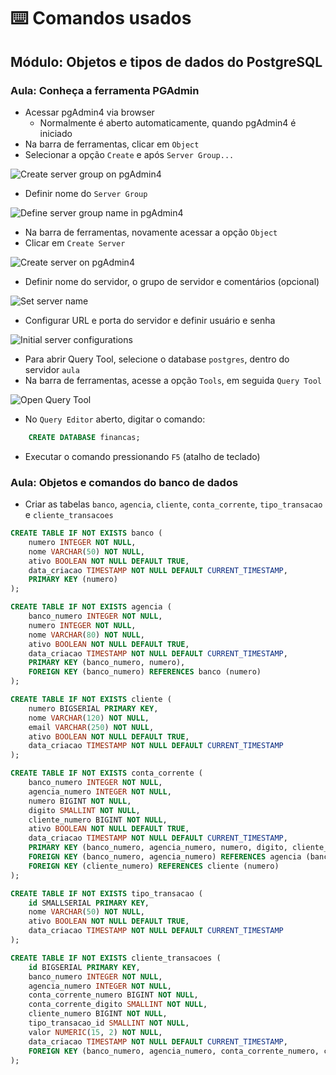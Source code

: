 # ⌨️ Comandos usados


## Módulo: Objetos e tipos de dados do PostgreSQL

### Aula: Conheça a ferramenta PGAdmin

- Acessar pgAdmin4 via browser
   - Normalmente é aberto automaticamente, quando pgAdmin4 é iniciado
- Na barra de ferramentas, clicar em `Object`
- Selecionar a opção `Create` e após `Server Group...`

![Create server group on pgAdmin4](./.github/pgAdmin-create-server-group-option.png)


- Definir nome do `Server Group`

![Define server group name in pgAdmin4](./.github/pgAdmin-create-server-group-name.png)


- Na barra de ferramentas, novamente acessar a opção `Object`
- Clicar em `Create Server`

![Create server on pgAdmin4](./.github/pgAdmin-create-server-option.png)


- Definir nome do servidor, o grupo de servidor e comentários (opcional)

![Set server name](./.github/pgAdmin-set-server-name.png)


- Configurar URL e porta do servidor e definir usuário e senha

![Initial server configurations](./.github/pgAdmin-initial-server-configurations.png)


- Para abrir Query Tool, selecione o database `postgres`, dentro do servidor `aula`
- Na barra de ferramentas, acesse a opção `Tools`, em seguida `Query Tool`

![Open Query Tool](./.github/pgAdmin-open-query-tool.png)


- No `Query Editor` aberto, digitar o comando:

```sql
    CREATE DATABASE financas;

```

- Executar o comando pressionando `F5` (atalho de teclado)


### Aula: Objetos e comandos do banco de dados

- Criar as tabelas `banco`, `agencia`, `cliente`, `conta_corrente`, `tipo_transacao` e `cliente_transacoes`

```sql
CREATE TABLE IF NOT EXISTS banco (
	numero INTEGER NOT NULL,
	nome VARCHAR(50) NOT NULL,
	ativo BOOLEAN NOT NULL DEFAULT TRUE,
	data_criacao TIMESTAMP NOT NULL DEFAULT CURRENT_TIMESTAMP,
	PRIMARY KEY (numero)
);

CREATE TABLE IF NOT EXISTS agencia (
	banco_numero INTEGER NOT NULL,
	numero INTEGER NOT NULL,
	nome VARCHAR(80) NOT NULL,
	ativo BOOLEAN NOT NULL DEFAULT TRUE,
	data_criacao TIMESTAMP NOT NULL DEFAULT CURRENT_TIMESTAMP,
	PRIMARY KEY (banco_numero, numero),
	FOREIGN KEY (banco_numero) REFERENCES banco (numero)
);

CREATE TABLE IF NOT EXISTS cliente (
	numero BIGSERIAL PRIMARY KEY,
	nome VARCHAR(120) NOT NULL,
	email VARCHAR(250) NOT NULL,
	ativo BOOLEAN NOT NULL DEFAULT TRUE,
	data_criacao TIMESTAMP NOT NULL DEFAULT CURRENT_TIMESTAMP
);

CREATE TABLE IF NOT EXISTS conta_corrente (
	banco_numero INTEGER NOT NULL,
	agencia_numero INTEGER NOT NULL,
	numero BIGINT NOT NULL,
	digito SMALLINT NOT NULL,
	cliente_numero BIGINT NOT NULL,
	ativo BOOLEAN NOT NULL DEFAULT TRUE,
	data_criacao TIMESTAMP NOT NULL DEFAULT CURRENT_TIMESTAMP,
	PRIMARY KEY (banco_numero, agencia_numero, numero, digito, cliente_numero),
	FOREIGN KEY (banco_numero, agencia_numero) REFERENCES agencia (banco_numero, numero),
	FOREIGN KEY (cliente_numero) REFERENCES cliente (numero)
);

CREATE TABLE IF NOT EXISTS tipo_transacao (
	id SMALLSERIAL PRIMARY KEY,
	nome VARCHAR(50) NOT NULL,
	ativo BOOLEAN NOT NULL DEFAULT TRUE,
	data_criacao TIMESTAMP NOT NULL DEFAULT CURRENT_TIMESTAMP
);

CREATE TABLE IF NOT EXISTS cliente_transacoes (
	id BIGSERIAL PRIMARY KEY,
	banco_numero INTEGER NOT NULL,
	agencia_numero INTEGER NOT NULL,
	conta_corrente_numero BIGINT NOT NULL,
	conta_corrente_digito SMALLINT NOT NULL,
	cliente_numero BIGINT NOT NULL,
	tipo_transacao_id SMALLINT NOT NULL,
	valor NUMERIC(15, 2) NOT NULL,
	data_criacao TIMESTAMP NOT NULL DEFAULT CURRENT_TIMESTAMP,
	FOREIGN KEY (banco_numero, agencia_numero, conta_corrente_numero, conta_corrente_digito, cliente_numero) REFERENCES conta_corrente (banco_numero, agencia_numero, numero, digito, cliente_numero)
);
```
